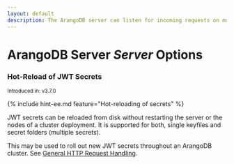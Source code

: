 ```yaml
---
layout: default
description: The ArangoDB server can listen for incoming requests on multiple endpoints
---
```

# ArangoDB Server _Server_ Options

### Hot-Reload of JWT Secrets

<small>Introduced in: v3.7.0</small>

{% include hint-ee.md feature="Hot-reloading of secrets" %}

JWT secrets can be reloaded from disk without restarting the server or the
nodes of a cluster deployment. It is supported for both, single keyfiles
and secret folders (multiple secrets).

This may be used to roll out new JWT secrets throughout an ArangoDB cluster.
See [General HTTP Request Handling](http/general.html#hot-reload-of-jwt-secrets).
